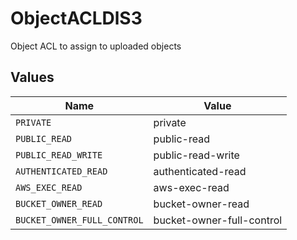 # ObjectACLDlS3

Object ACL to assign to uploaded objects


## Values

| Name                        | Value                       |
| --------------------------- | --------------------------- |
| `PRIVATE`                   | private                     |
| `PUBLIC_READ`               | public-read                 |
| `PUBLIC_READ_WRITE`         | public-read-write           |
| `AUTHENTICATED_READ`        | authenticated-read          |
| `AWS_EXEC_READ`             | aws-exec-read               |
| `BUCKET_OWNER_READ`         | bucket-owner-read           |
| `BUCKET_OWNER_FULL_CONTROL` | bucket-owner-full-control   |